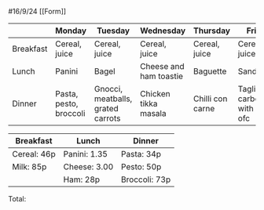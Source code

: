 #16/9/24
[[Form]]

|           | Monday                 | Tuesday                           | Wednesday              | Thursday         | Friday                                | Saturday      | Sunday        |
| --------- | ---------------------- | --------------------------------- | ---------------------- | ---------------- | ------------------------------------- | ------------- | ------------- |
| Breakfast | Cereal, juice          | Cereal, juice                     | Cereal, juice          | Cereal, juice    | Cereal, juice                         | Cereal, juice | Cereal, juice |
| Lunch     | Panini                 | Bagel                             | Cheese and ham toastie | Baguette         | Sandwhich                             | Wrap          | Toastie       |
| Dinner    | Pasta, pesto, broccoli | Gnocci, meatballs, grated carrots | Chicken tikka masala   | Chilli con carne | Tagliatelle carbonara, with bacon ofc |               |               |


| Breakfast   | Lunch        | Dinner        |
| ----------- | ------------ | ------------- |
| Cereal: 46p | Panini: 1.35 | Pasta: 34p    |
| Milk: 85p   | Cheese: 3.00 | Pesto: 50p    |
|             | Ham: 28p     | Broccoli: 73p |
Total: 